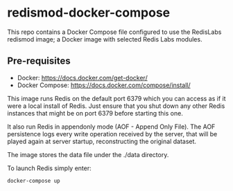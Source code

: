 # redismod-docker-compose

This repo contains a Docker Compose file configured to use the RedisLabs
redismod image; a Docker image with selected Redis Labs modules.

## Pre-requisites

- Docker: https://docs.docker.com/get-docker/
- Docker Compose: https://docs.docker.com/compose/install/

This image runs Redis on the default port 6379 which you can access as if
it were a local install of Redis. Just ensure that you shut down any other
Redis instances that might be on port 6379 before starting this one.

It also run Redis in appendonly mode (AOF - Append Only File). The AOF
persistence logs every write operation received by the server, that will
be played again at server startup, reconstructing the original dataset.

The image stores the data file under the ./data directory.

To launch Redis simply enter:

```
docker-compose up
```
